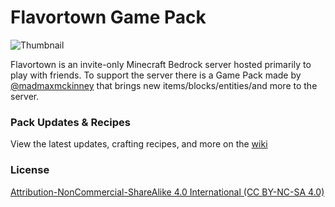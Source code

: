 # Flavortown Game Pack

![Thumbnail](https://user-images.githubusercontent.com/1159073/170848177-02baf805-009a-4d64-ab27-6c3461db4621.png)

Flavortown is an invite-only Minecraft Bedrock server hosted primarily to play with friends. To support the server there is a Game Pack made by [@madmaxmckinney](https://github.com/MadMaxMcKinney) that brings new items/blocks/entities/and more to the server.

### Pack Updates & Recipes

View the latest updates, crafting recipes, and more on the [wiki](https://github.com/MadMaxMcKinney/mc-addon-flavortown-game-pack/wiki)

### License

[Attribution-NonCommercial-ShareAlike 4.0 International (CC BY-NC-SA 4.0)](https://creativecommons.org/licenses/by-nc-sa/4.0/)
